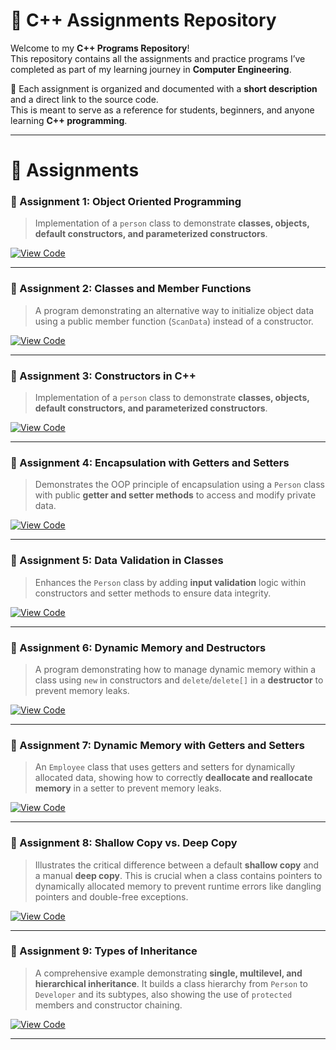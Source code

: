 # 🎯 C++ Assignments Repository

Welcome to my **C++ Programs Repository**!  
This repository contains all the assignments and practice programs I’ve completed as part of my learning journey in **Computer Engineering**.  

📘 Each assignment is organized and documented with a **short description** and a direct link to the source code.  
This is meant to serve as a reference for students, beginners, and anyone learning **C++ programming**.

---

# 📂 Assignments

### 📝 Assignment 1: Object Oriented Programming
> Implementation of a `person` class to demonstrate **classes, objects, default constructors, and parameterized constructors**.

[![View Code](https://img.shields.io/badge/View_Code-181717?style=for-the-badge&logo=github)](./Assignment%2001/assignment01.cpp)

---

### 📝 Assignment 2: Classes and Member Functions
> A program demonstrating an alternative way to initialize object data using a public member function (`ScanData`) instead of a constructor.

[![View Code](https://img.shields.io/badge/View_Code-181717?style=for-the-badge&logo=github)](./Assignment%2002/assignment02.cpp)

---

### 📝 Assignment 3: Constructors in C++
> Implementation of a `person` class to demonstrate **classes, objects, default constructors, and parameterized constructors**.

[![View Code](https://img.shields.io/badge/View_Code-181717?style=for-the-badge&logo=github)](./Assignment%2003/assignment03.cpp)

---

### 📝 Assignment 4: Encapsulation with Getters and Setters
> Demonstrates the OOP principle of encapsulation using a `Person` class with public **getter and setter methods** to access and modify private data.

[![View Code](https://img.shields.io/badge/View_Code-181717?style=for-the-badge&logo=github)](./Assignment%2004/assignment04.cpp)

---

### 📝 Assignment 5: Data Validation in Classes
> Enhances the `Person` class by adding **input validation** logic within constructors and setter methods to ensure data integrity.

[![View Code](https://img.shields.io/badge/View_Code-181717?style=for-the-badge&logo=github)](./Assignment%2005/assignment05.cpp)

---

### 📝 Assignment 6: Dynamic Memory and Destructors
> A program demonstrating how to manage dynamic memory within a class using `new` in constructors and `delete`/`delete[]` in a **destructor** to prevent memory leaks.

[![View Code](https://img.shields.io/badge/View_Code-181717?style=for-the-badge&logo=github)](./Assignment%2006/assignment06.cpp)

---

### 📝 Assignment 7: Dynamic Memory with Getters and Setters
> An `Employee` class that uses getters and setters for dynamically allocated data, showing how to correctly **deallocate and reallocate memory** in a setter to prevent memory leaks.

[![View Code](https://img.shields.io/badge/View_Code-181717?style=for-the-badge&logo=github)](./Assignment%2007/assignment07.cpp)

---

### 📝 Assignment 8: Shallow Copy vs. Deep Copy
> Illustrates the critical difference between a default **shallow copy** and a manual **deep copy**. This is crucial when a class contains pointers to dynamically allocated memory to prevent runtime errors like dangling pointers and double-free exceptions.

[![View Code](https://img.shields.io/badge/View_Code-181717?style=for-the-badge&logo=github)](./Assignment%2008/assignment08.cpp)

---

### 📝 Assignment 9: Types of Inheritance
> A comprehensive example demonstrating **single, multilevel, and hierarchical inheritance**. It builds a class hierarchy from `Person` to `Developer` and its subtypes, also showing the use of `protected` members and constructor chaining.

[![View Code](https://img.shields.io/badge/View_Code-181717?style=for-the-badge&logo=github)](./Assignment%2009/assignment09.cpp)

---

